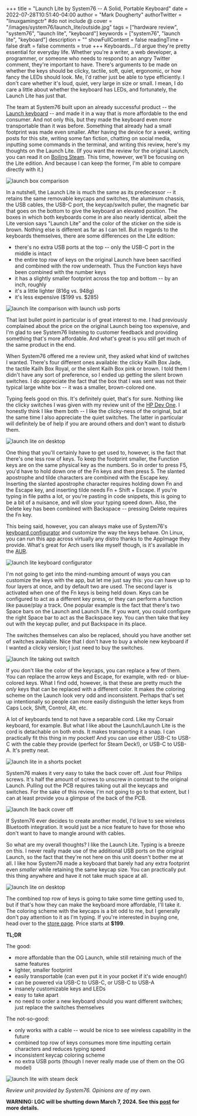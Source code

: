 +++
title = "Launch Lite by System76 -- A Solid, Portable Keyboard"
date = 2022-07-28T10:51:40-04:00
author = "Mark Dougherty"
authorTwitter = "linuxgamingctr" #do not include @
cover = "/images/system76/launch_lite/outside.jpg"
tags = ["hardware review", "system76", "launch lite", "keyboard"]
keywords = ["system76", "launch lite", "keyboard"]
description = ""
showFullContent = false
readingTime = false
draft = false
comments = true
+++
Keyboards...I'd argue they're pretty essential for everyday life. Whether you're a writer, a web developer, a programmer, or someone who needs to respond to an angry Twitter comment, they're important to have. There's arguments to be made on whether the keys should be clicky, tactile, soft, quiet, ergonomic, or how fancy the LEDs should look. Me, I'd rather just be able to type efficiently. I don't care whether it's loud, quiet, very large in size or small. I mean, I do care a little about whether the keyboard has LEDs, and fortunately, the Launch Lite has just that.

The team at System76 built upon an already successful product -- the [Launch keyboard](https://system76.com/accessories/launch) -- and made it in a way that is more affordable to the end consumer. And not only this, but they made the keyboard even *more* transportable than it was before. Something that already had a small footprint was made even smaller. After having the device for a week, writing posts for this site, writing some fan fiction, chatting on social media, inputting some commands in the terminal, and writing this review, here's my thoughts on the Launch Lite. (If you want the review for the original Launch, you can read it on [Boiling Steam](https://boilingsteam.com/launch-hands-on-with-system76s-keyboard/). This time, however, we'll be focusing on the Lite edition. And because I can keep the former, I'm able to compare directly with it.)

![launch box comparison](/images/system76/launch_lite/box_comparison.jpg)

In a nutshell, the Launch Lite is much the same as its predecessor -- it retains the same removable keycaps and switches, the aluminum chassis, the USB cables, the USB-C port, the keycap/switch puller, the magnetic bar that goes on the bottom to give the keyboard an elevated position. The boxes in which both keyboards come in are also nearly identical, albeit the Lite version says "Launch Lite" and the color of the sticker on the side is brown. Nothing else is different as far as I can tell. But in regards to the keyboards themselves, there are some differences on the Lite edition:
- there's no extra USB ports at the top -- only the USB-C port in the middle is intact
- the entire top row of keys on the original Launch have been sacrified and combined with the row underneath. Thus the Function keys have been combined with the number keys
- it has a slightly smaller footprint across the top and bottom -- by an inch, roughly
- it's a little lighter (816g vs. 948g)
- it's less expensive ($199 vs. $285)

![launch lite comparison with launch usb ports](/images/system76/launch_lite/usb_ports.jpg)

That last bullet point in particular is of great interest to me. I had previously complained about the price on the original Launch being too expensive, and I'm glad to see System76 listening to customer feedback and providing something that's more affordable. And what's great is you still get much of the same product in the end.

When System76 offered me a review unit, they asked what kind of switches I wanted. There's four different ones available: the clicky Kailh Box Jade, the tactile Kailh Box Royal, or the silent Kailh Box pink or brown. I told them I didn't have any sort of preference, so I ended up getting the silent brown switches. I do appreciate the fact that the box that I was sent was not their typical large white box -- it was a smaller, brown-colored one.

Typing feels good on this. It's definitely quiet, that's for sure. Nothing like the clicky switches I was given with my review unit of the [HP Dev One](https://linuxgamingcentral.com/posts/hp-dev-one-review/). I honestly think I like them both -- I like the clicky-ness of the original, but at the same time I also appreciate the quiet switches. The latter in particular will definitely be of help if you are around others and don't want to disturb them.

![launch lite on desktop](/images/system76/launch_lite/comparison.jpg)

One thing that you'll certainly have to get used to, however, is the fact that there's one less row of keys. To keep the footprint smaller, the Function keys are on the same physical key as the numbers. So in order to press F5, you'd have to hold down one of the Fn keys and then press 5. The slanted apostrophe and tilde characters are combined with the Escape key. Inserting the slanted apostrophe character requires holding down Fn and the Escape key, and inserting tilde needs Fn + Shift + Escape. If you're typing in file paths a lot, or you're pasting in code snippets, this is going to be a bit of a nuisance, and will slow your typing speed down. Also, the Delete key has been combined with Backspace -- pressing Delete requires the Fn key.

This being said, however, you can always make use of System76's [keyboard configurator](https://github.com/pop-os/keyboard-configurator/) and customize the way the keys behave. On Linux, you can run this app across virtually any distro thanks to the AppImage they provide. What's great for Arch users like myself though, is it's available in the [AUR](https://aur.archlinux.org/packages/keyboard-configurator).

![launch lite keyboard configurator](/images/system76/launch_lite/keyboard-configurator/configuring_right_space_bar.jpg)

I'm not going to get into the mind-numbing amount of ways you can customize the keys with the app, but let me just say this: you can have up to four layers at once, and by default two are used. The second layer is activated when one of the Fn keys is being held down. Keys can be configured to act as a different key press, or they can perform a function like pause/play a track. One popular example is the fact that there's two Space bars on the Launch and Launch Lite. If you want, you could configure the right Space bar to act as the Backspace key. You can then take that key out with the keycap puller, and put Backspace in its place.

The switches themselves can also be replaced, should you have another set of switches available. Nice that I don't have to buy a whole new keyboard if I wanted a clicky version; I just need to buy the switches.

![launch lite taking out switch](/images/system76/launch_lite/taking_out_switch.jpg)

If you don't like the color of the keycaps, you can replace a few of them. You can replace the arrow keys and Escape, for example, with red- or blue-colored keys. What I find odd, however, is that these are pretty much the *only* keys that can be replaced with a different color. It makes the coloring scheme on the Launch look very odd and inconsistent. Perhaps that's set up intentionally so people can more easily distinguish the letter keys from Caps Lock, Shift, Control, Alt, etc.

A lot of keyboards tend to not have a separable cord. Like my Corsair keyboard, for example. But what I like about the Launch/Launch Lite is the cord is detachable on both ends. It makes transporting it a snap. I can practically fit this thing in my pocket! And you can use either USB-C to USB-C with the cable they provide (perfect for Steam Deck!), or USB-C to USB-A. It's pretty neat.

![launch lite in a shorts pocket](/images/system76/launch_lite/pocket.jpg)

System76 makes it very easy to take the back cover off. Just four Philips screws. It's half the amount of screws to unscrew in contrast to the original Launch. Pulling out the PCB requires taking out all the keycaps and switches. For the sake of this review, I'm not going to go to that extent, but I can at least provide you a glimpse of the back of the PCB.

![launch lite back cover off](/images/system76/launch_lite/back_cover_off.jpg)

If System76 ever decides to create another model, I'd love to see wireless Bluetooth integration. It would just be a nice feature to have for those who don't want to have to mangle around with cables.

So what are my overall thoughts? I like the Launch Lite. Typing is a breeze on this. I never really made use of the additional USB ports on the original Launch, so the fact that they're not here on this unit doesn't bother me at all. I like how System76 made a keyboard that barely had any extra footprint even *smaller* while retaining the same keycap size. You can practically put this thing anywhere and have it not take much space at all.

![launch lite on desktop](/images/system76/launch_lite/desktop.jpg)

The combined top row of keys is going to take some time getting used to, but if that's how they can make the keyboard more affordable, I'll take it. The coloring scheme with the keycaps is a bit odd to me, but I generally don't pay attention to it as I'm typing. If you're interested in buying one, head over to the [store page](https://system76.com/accessories/launch). Price starts at **$199**.

**TL;DR**

The good:
- more affordable than the OG Launch, while still retaining much of the same features
- lighter, smaller footprint
- easily transportable (can even put it in your pocket if it's wide enough!)
- can be powered via USB-C to USB-C, or USB-C to USB-A
- insanely customizable keys and LEDs
- easy to take apart
- no need to order a new keyboard should you want different switches; just replace the switches themselves

The not-so-good:
- only works with a cable -- would be nice to see wireless capability in the future
- combined top row of keys consumes more time inputting certain characters and reduces typing speed
- inconsistent keycap coloring scheme
- no extra USB ports (though I never really made use of them on the OG model)

![launch lite with steam deck](/images/system76/launch_lite/with_deck.jpg)

*Review unit provided by System76. Opinions are of my own.*

**WARNING: LGC will be shutting down March 7, 2024. See this [post](https://linuxgamingcentral.com/posts/the-end-of-lgc/) for more details.**
